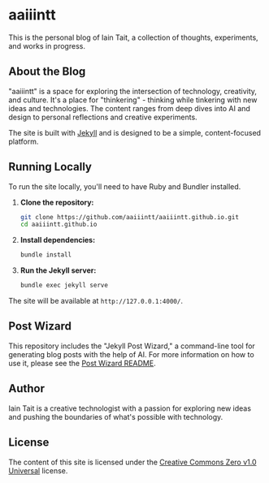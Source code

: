 # aaiiintt

This is the personal blog of Iain Tait, a collection of thoughts, experiments, and works in progress.

## About the Blog

"aaiiintt" is a space for exploring the intersection of technology, creativity, and culture. It's a place for "thinkering" - thinking while tinkering with new ideas and technologies. The content ranges from deep dives into AI and design to personal reflections and creative experiments.

The site is built with [Jekyll](https://jekyllrb.com/) and is designed to be a simple, content-focused platform.

## Running Locally

To run the site locally, you'll need to have Ruby and Bundler installed.

1.  **Clone the repository:**
    ```bash
    git clone https://github.com/aaiiintt/aaiiintt.github.io.git
    cd aaiiintt.github.io
    ```

2.  **Install dependencies:**
    ```bash
    bundle install
    ```

3.  **Run the Jekyll server:**
    ```bash
    bundle exec jekyll serve
    ```

The site will be available at `http://127.0.0.1:4000/`.

## Post Wizard

This repository includes the "Jekyll Post Wizard," a command-line tool for generating blog posts with the help of AI. For more information on how to use it, please see the [Post Wizard README](post_wizard/README.md).

## Author

Iain Tait is a creative technologist with a passion for exploring new ideas and pushing the boundaries of what's possible with technology.

## License

The content of this site is licensed under the [Creative Commons Zero v1.0 Universal](LICENSE.md) license.
